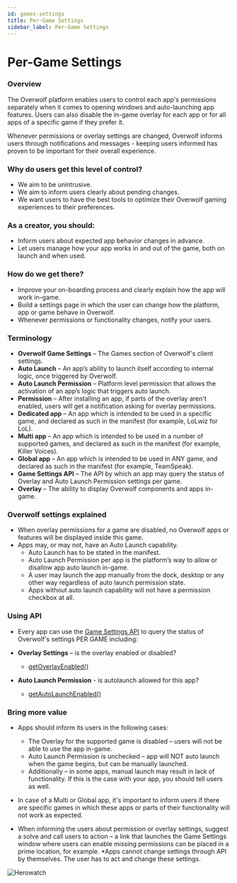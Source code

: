 ```yaml
---
id: games-settings
title: Per-Game Settings
sidebar_label: Per-Game Settings
---
```

# Per-Game Settings

### Overview
The Overwolf platform enables users to control each app's permissions separately when it comes to opening windows and auto-launching app features. Users can also disable the in-game overlay for each app or for all apps of a specific game if they prefer it. 

Whenever permissions or overlay settings are changed, Overwolf informs users through notifications and messages - keeping users informed has proven to be important for their overall experience.

### Why do users get this level of control?

* We aim to be unintrusive.
* We aim to inform users clearly about pending changes.
* We want users to have the best tools to optimize their Overwolf gaming experiences to their preferences.

### As a creator, you should:

* Inform users about expected app behavior changes in advance.
* Let users manage how your app works in and out of the game, both on launch and when used.

### How do we get there?

* Improve your on-boarding process and clearly explain how the app will work in-game.
* Build a settings page in which the user can change how the platform, app or game behave in Overwolf.
* Whenever permissions or functionality changes, notify your users.

### Terminology
* **Overwolf Game Settings** – The Games section of Overwolf's client settings.
* **Auto Launch** – An app’s ability to launch itself according to internal logic, once triggered by Overwolf.
* **Auto Launch Permission** – Platform level permission that allows the activation of an app’s logic that triggers auto launch.
* **Permission** – After installing an app, if parts of the overlay aren't enabled, users will get a notification asking for overlay permissions.
* **Dedicated app** – An app which is intended to be used in a specific game, and declared as such in the manifest (for example, LoLwiz for LoL).
* **Multi app** – An app which is intended to be used in a number of supported games, and declared as such in the manifest (for example, Killer Voices).
* **Global app** – An app which is intended to be used in ANY game, and declared as such in the manifest (for example, TeamSpeak).
* **Game Settings API** – The API by which an app may query the status of Overlay and Auto Launch Permission settings per game.
* **Overlay** – The ability to display Overwolf components and apps in-game.

### Overwolf settings explained
* When overlay permissions for a game are disabled, no Overwolf apps or features will be displayed inside this game.
* Apps may, or may not, have an Auto Launch capability.
  * Auto Launch has to be stated in the manifest.
  * Auto Launch Permission per app is the platform’s way to allow or disallow app auto launch in-game.
  * A user may launch the app manually from the dock, desktop or any other way regardless of auto launch permission state.
  * Apps without auto launch capability will not have a permission checkbox at all.

### Using API
* Every app can use the [Game Settings API](https://overwolf.github.io/docs/api/overwolf-settings-games) to query the status of Overwolf's settings PER GAME including:
* **Overlay Settings** – is the overlay enabled or disabled?
   * [getOverlayEnabled()](../docs/api/overwolf-settings-games#getoverlayenabledgameclassid-callback)
 
* **Auto Launch Permission** - is autolaunch allowed for this app?
  * [getAutoLaunchEnabled()](../docs/api/overwolf-settings-games#getautolaunchenabledgameclassid-callback)
  
 ### Bring more value
* Apps should inform its users in the following cases:
  * The Overlay for the supported game is disabled – users will not be able to use the app in-game.
  * Auto Launch Permission is unchecked – app will NOT auto launch when the game begins, but can be manually launched.
  * Additionally – in some apps, manual launch may result in lack of functionality. If this is the case with your app, you should tell users as well.

* In case of a Multi or Global app, it's important to inform users if there are specific games in which these apps or parts of their functionality will not work as expected.

* When informing the users about permission or overlay settings, suggest a solve and call users to action – a link that launches the Game Settings window where users can enable missing permissions can be placed in a prime location, for example.
  *Apps cannot change settings through API by themselves. The user has to act and change these settings.

   
![Herowatch](assets/herowatch-case-study.jpg)
